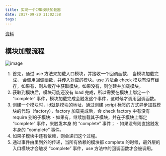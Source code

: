 ```yaml
---
title: 实现一个CMD模块加载器
date: 2017-09-20 11:02:58
tags:
---
```


[资料](http://blog.csdn.net/zhoujie_zhoujie/article/details/70173430)


## 模块加载流程

  ![image](http://oifogbmox.bkt.clouddn.com/170920-cmd.png)

  1. 首先，通过 use 方法来加载入口模块，并接收一个回调函数， 当模块加载完成， 会调用回调函数，并传入对应的模块。use 方法会 check 模块有没有缓存，如果有，则从缓存中获取模块，如果没有，则创建并加载模块。
  2. 获取到模块后，模块可能还没有 load 完成，所以需要在模块上绑定一个 “complete” 事件，模块加载完成会触发这个事件，这时候才调用回调函数。
  3. 创建一个模块时，id就是模块的地址，通过创建 script 标签的方式异步加载模块的代码（factory），factory 加载完成后，会 check factory 中有没有 require 别的子模块:
    - 如果有，继续加载其子模块，并在子模块上绑定 “complete” 事件，来触发本身 的 “complete” 事件；
    - 如果没有则直接触发本身的 “complete” 事件。
  4. 如果子模块中还有依赖，则会递归这个过程。
  5. 通过事件由里到外的传递，当所有依赖的模块都 complete 的时候，最外层的入口模块才会触发 “complete” 事件，use 方法中的回调函数才会被调用。